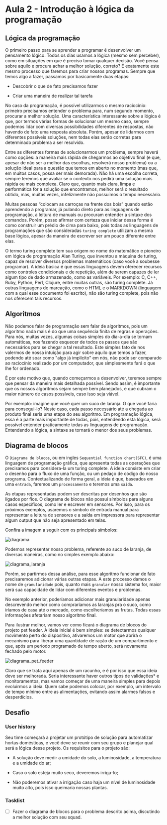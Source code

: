 # Aula 2 - Introdução à lógica da programação

## Lógica da programação

O primeiro passo para se aprender a programar é desenvolver um pensamento lógico. Todos os dias usamos a lógica (mesmo sem perceber),
como em situações em que é preciso tomar qualquer decisão. Você pensa sobre aquilo e procura achar a melhor solução, correto? É exatamente este mesmo processo que faremos para criar nossos programas. Sempre que temos algo a fazer, passamos por basicamente duas etapas:

- Descobrir o que de fato precisamos fazer

- Criar uma maneira de realizar tal tarefa

No caso da programação, é possível utilizarmos o mesmo raciocínio: primeiro precisamos entender o problema para, num segundo momento, procurar a melhor solução. Uma característica interessante sobre a lógica é que, por termos várias formas de solucionar um mesmo caso, sempre podemos lidar com diversas possibilidades diferentes de respostas, não havendo de fato uma resposta absoluta. Porém, apesar de lidarmos com diferentes possíveis soluções, nem todas elas serão corretas para determinado problema a ser resolvido.

Entre as diferentes formas de solucionarmos um problema, sempre haverá como opções: a maneira mais rápida de chegarmos ao objetivo final (e que, apesar de não ser a melhor das escolhas, resolverá nosso problema) ou a solução ideal para a questão que temos em aberto no momento (mas que, em muitos casos, possa ser mais demorada). Não há uma escolha correta, sempre teremos que avaliar se o contexto nos pedirá uma solução mais rápida ou mais complexa. Claro que, quanto mais clara, limpa e performática for a solução que encontramos, melhor será o resultado obtido, mas, muitas vezes, infelizmente não possuímos o tempo necessário.

Muitas pessoas “colocam as carroças na frente dos bois” quando estão aprendendo a programar, já pulando direto para as linguagens de programação, a leitura de manuais ou procuram entender a sintaxe dos comandos. Porém, posso afirmar com certeza que iniciar dessa forma é como construir um prédio de cima para baixo, pois todas as linguagens de programações que são consideradas `turing complete` utilizam a mesma base lógica, apesar da maneira de escrever ser um pouco diferente entre elas.

O termo turing complete tem sua origem no nome do matemático e pioneiro em lógica de programação Alan Turing, que inventou a máquina de 
turing, capaz de resolver diversos problemas matemáticos (caso você a soubesse programar). A ideia básica é que essas linguagens devem oferecer recursos como controles condicionais e de repetição, além de serem capazes de ler algum tipo de dado armazenado, como as variáveis. Por exemplo: C, C++, Ruby, Python, Perl, Clojure, entre muitas outras, são turing complete. Já outras linguagens de marcação, como o HTML e o MARKDOWN (linguagem com a qual esse documento foi escrito), não são turing complete, pois não nos oferecem tais recursos.


## Algoritmos

Não podemos falar de programação sem falar de algoritmos, pois um algoritmo nada mais é do que uma sequência finita de regras e operações. Para nós, muitas vezes, algumas coisas simples do dia-a-dia se tornam automáticas, nos fazendo esquecer de todos os passos que são necessários para se chegar a tal resultado. Este simples fato de nos valermos de nossa intuição para agir sobre aquilo que temos a fazer, podendo até soar como "algo já implícito" em nós, não pode ser comparado ao raciocínio realizado por um computador, que simplesmente fará o que lhe for ordenado.

É por este motivo que, quando começarmos a desenvolver, teremos sempre que pensar da maneira mais detalhada possível. Sendo assim, é importante que os nossos algoritmos sejam sempre bem planejados, e que cubram o maior número de casos possíveis, caso isso seja viável. 

Por exemplo: imagine que você quer um suco de laranja. O que você faria para consegui-lo? Neste caso, cada passo necessário até a chegada ao produto final seria uma etapa do seu algoritmo. Em programação lógica, essa é a parte mais importante de todas, pois, entendendo esta lógica, será possível entender praticamente todas as linguagens de programação. Entendendo a lógica, a sintaxe se tornará o menor dos seus problemas.

## Diagrama de blocos

O `Diagrama de blocos`, ou em ingles `Sequential function chart(SFC)`, é uma linguagem de programação gráfica, que apresenta todas as operações que precisamos para considera-la um turing complete. A ideia consiste em criar o desenho para o fluxo de uma função, ou um pedaço de código do nosso programa. Contextualizando de forma geral, a ideia é que, baseados em uma `entrada`, faremos um `processamento` e teremos uma `saída`. 

As etapas representadas podem ser descritas por desenhos que são ligados por fios. O diagrama de blocos não possui símbolos para alguns casos específicos, como ler e escrever em sensores. Por isso, para os próximos exemplos, usaremos o símbolo de entrada manual para representar a leitura de sensores e a saída em impressora para representar algum output que não seja apresentado em telas.


Confira a imagem a seguir com os principais símbolos:

![diagrama](../../img/1sem/02/diagrama_blocos.png)

Podemos representar nosso problema, referente ao suco de laranja, de diversas maneiras, como no simples exemplo abaixo:

![diagrama_laranja](../../img/1sem/02/diagrama_laranja.jpg)

Porém, se partirmos dessa análise, para esse algoritmo funcionar de fato precisaremos adicionar várias outras etapas. A este processo damos o nome de `granularidade` pois, quanto mais `granular` nosso sistema for, maior será sua capacidade de lidar com diferentes eventos e problemas. 

No exemplo anterior, poderíamos adicionar mais granularidade apenas descrevendo melhor como compraríamos as laranjas pra o suco, como iríamos de casa até o mercado, como escolheríamos as frutas. Todas essas informações afetariam nosso algoritmo final.

Para ilustrar melhor, vamos ver como ficará o diagrama de blocos do projeto pet feeder. A ideia inicial é bem simples: se detectarmos qualquer movimento perto do dispositivo, ativaremos um motor que abrirá o mecanismo para liberar uma quantidade de ração de um compartimento e que, após um período programado de tempo aberto, será novamente fechado pelo motor. 

![diagrama_pet_feeder](../../img/1sem/02/diagrama_pet_feeder.jpg)

Claro que se trata aqui apenas de um racunho, e é por isso que essa ideia deve ser melhorada. Seria interessante haver outros tipos de validações* e monitoramentos, mas vamos começar de uma maneira simples para depois evoluirmos a ideia. Quem sabe podemos colocar, por exemplo, um intervalo de tempo mínimo entre as alimentações, evitando assim alarmes falsos e desperdícios.


## Desafio

### User history

Seu time começará a projetar um protótipo de solução para automatizar hortas domésticas, e você deve se reunir com seu grupo e planejar qual será a lógica desse projeto. Os requisitos para o projeto são:

* A solução deve medir a umidade do solo, a luminosidade, a temperatura e a umidade do ar;

* Caso o solo esteja muito seco, deveremos irriga-lo;

* Não poderemos ativar a irrigação caso haja um nível de luminosidade muito alto, pois isso queimaria nossas plantas.


### Tasklist

* [ ] Fazer o diagrama de blocos para o problema descrito acima, discutindo a melhor solução com seu squad.

